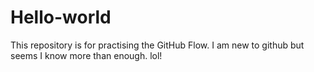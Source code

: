 # Hello-world
This repository is for practising the GitHub Flow.
I am new to github but seems I know more than enough. lol!
